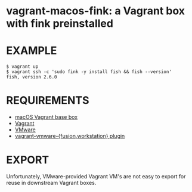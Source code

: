 # vagrant-macos-fink: a Vagrant box with fink preinstalled

# EXAMPLE

```console
$ vagrant up
$ vagrant ssh -c 'sudo fink -y install fish && fish --version'
fish, version 2.6.0
```

# REQUIREMENTS

* [macOS Vagrant base box](https://github.com/mcandre/packer-templates/tree/master/macos)
* [Vagrant](https://www.vagrantup.com)
* [VMware](https://www.vmware.com)
* [vagrant-vmware-{fusion,workstation} plugin](https://www.vagrantup.com/vmware/index.html)

# EXPORT

Unfortunately, VMware-provided Vagrant VM's are not easy to export for reuse in downstream Vagrant boxes.
